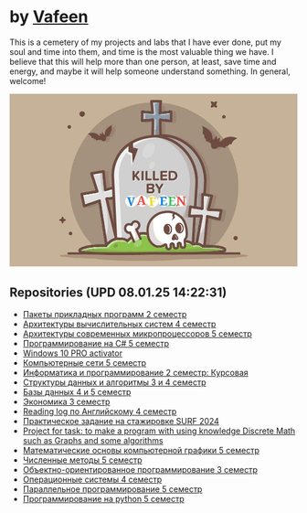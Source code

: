 # by [Vafeen](https://github.com/vafeen)

This is a cemetery of my projects and labs that I have ever done, put my soul and time into them, and time is the most valuable thing we have. I believe that this will help more than one person, at least, save time and energy, and maybe it will help someone understand something. In general, welcome!

![](vafeen.jpg)

## Repositories (UPD 08.01.25 14:22:31)
- [Пакеты прикладных программ 2 семестр](https://github.com/vafeenLabs/application-software-packages_2-semester)
- [Архитектуры вычислительных систем 4 семестр](https://github.com/vafeenLabs/architecture-of-computing-systems_4-semester)
- [Архитектуры современных микропроцессоров 5 семестр](https://github.com/vafeenLabs/architecture-of-modern-microprocessors_5-semester)
- [Программирование на C# 5 семестр](https://github.com/vafeenLabs/c-sharp_5-semester)
- [Windows 10 PRO activator ](https://github.com/vafeenLabs/cmd-win10-pro-activator)
- [Компьютерные сети 5 семестр](https://github.com/vafeenLabs/computer-networks_5-semester)
- [Информатика и программирование 2 семестр: Курсовая](https://github.com/vafeenLabs/computer-science-and-programming_2-semester)
- [Структуры данных и алгоритмы 3 и 4 семестр](https://github.com/vafeenLabs/data-structures-and-algorithms_3-4-semester)
- [Базы данных 4 и 5 семестр](https://github.com/vafeenLabs/db-5_semester)
- [Экономика 3 семестр](https://github.com/vafeenLabs/economy-presentation_3-semester)
- [Reading log по Английскому 4 семестр](https://github.com/vafeenLabs/english-reading-log)
- [Практическое задание на стажировке SURF 2024](https://github.com/vafeenLabs/internship-2-course-surf)
- [Project for task: to make a program with using knowledge Discrete Math such as Graphs and some algorithms](https://github.com/vafeenLabs/javascript-moscow-travel-guide)
- [Математические основы компьютерной графики 5 семестр](https://github.com/vafeenLabs/mathematical_foundations_of_computer_graphics_5_semester)
- [Численные методы 5 семестр](https://github.com/vafeenLabs/numerical-methods_5-semester)
- [Объектно-ориентированное программирование 3 семестр](https://github.com/vafeenLabs/OOP_3-semester)
- [Операционные системы 4 семестр](https://github.com/vafeenLabs/OS_4-semester)
- [Параллельное программирование 5 семестр](https://github.com/vafeenLabs/parallel-programming_5-semester)
- [Программирование на python 5 семестр](https://github.com/vafeenLabs/python_5-semester)

